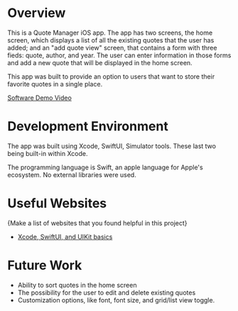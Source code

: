 # Overview

This is a Quote Manager iOS app. The app has two screens, the home screen, which displays a list of all the existing quotes that the user has added; and an "add quote view" screen, that contains a form with three fieds: quote, author, and year. The user can enter information in those forms and add a new quote that will be displayed in the home screen.

This app was built to provide an option to users that want to store their favorite quotes in a single place.

[Software Demo Video](https://youtu.be/K0lpSySxRpc)

# Development Environment

The app was built using Xcode, SwiftUI, Simulator tools. These last two being built-in within Xcode.

The programming language is Swift, an apple language for Apple's ecosystem. No external libraries were used.

# Useful Websites

{Make a list of websites that you found helpful in this project}
* [Xcode, SwiftUI, and UIKit basics](https://developer.apple.com/tutorials/app-dev-training)

# Future Work

* Ability to sort quotes in the home screen
* The possibility for the user to edit and delete existing quotes
* Customization options, like font, font size, and grid/list view toggle.
